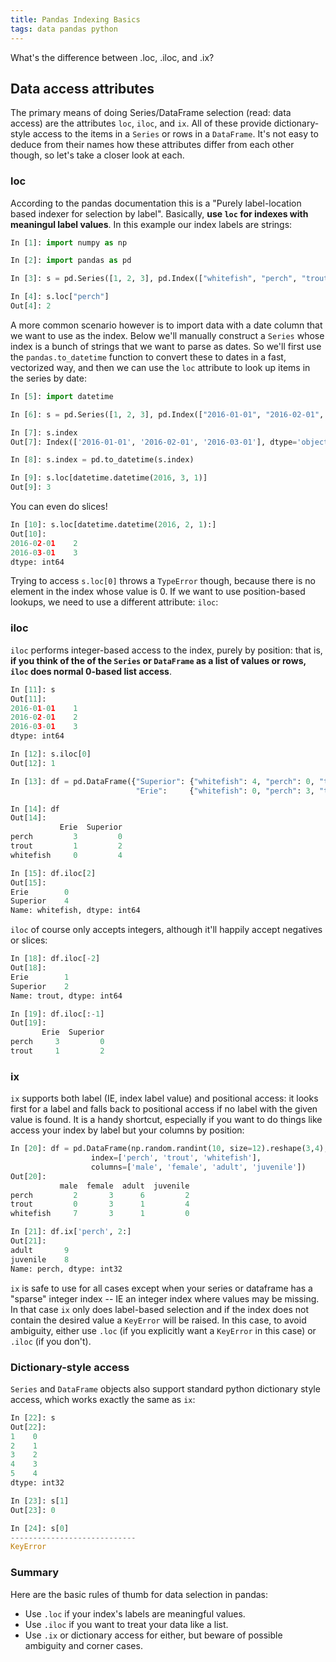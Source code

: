 ```yaml
---
title: Pandas Indexing Basics 
tags: data pandas python
---
```


What's the difference between .loc, .iloc, and .ix?

<!-- more -->

## Data access attributes
The primary means of doing Series/DataFrame selection (read: data access) are
the attributes `loc`, `iloc`, and `ix`. All of these provide dictionary-style
access to the items in a `Series` or rows in a `DataFrame`. It's not easy to
deduce from their names how these attributes differ from each other though, so
let's take a closer look at each.

### loc
According to the pandas documentation this is a "Purely label-location based
indexer for selection by label". Basically, **use `loc` for indexes with
meaningul label values**. In this example our index labels are strings:
```python
In [1]: import numpy as np

In [2]: import pandas as pd

In [3]: s = pd.Series([1, 2, 3], pd.Index(["whitefish", "perch", "trout"]))

In [4]: s.loc["perch"]
Out[4]: 2
```
A more common scenario however is to import data with a date column that we want
to use as the index. Below we'll manually construct a `Series` whose index is a
bunch of strings that we want to parse as dates. So we'll first use the
`pandas.to_datetime` function to convert these to dates in a fast, vectorized
way, and then we can use the `loc` attribute to look up items in the series by
date:
```python
In [5]: import datetime

In [6]: s = pd.Series([1, 2, 3], pd.Index(["2016-01-01", "2016-02-01", "2016-03-01"]))

In [7]: s.index
Out[7]: Index(['2016-01-01', '2016-02-01', '2016-03-01'], dtype='object')

In [8]: s.index = pd.to_datetime(s.index)

In [9]: s.loc[datetime.datetime(2016, 3, 1)]
Out[9]: 3
```
You can even do slices!
```python
In [10]: s.loc[datetime.datetime(2016, 2, 1):]
Out[10]: 
2016-02-01    2
2016-03-01    3
dtype: int64
```
Trying to access `s.loc[0]` throws a `TypeError` though, because there is no
element in the index whose value is 0. If we want to use position-based lookups,
we need to use a different attribute: `iloc`:

### iloc
`iloc` performs integer-based access to the index, purely by position: that is,
**if you think of the of the `Series` or `DataFrame` as a list of values or
rows, `iloc` does normal 0-based list access**.
```python
In [11]: s
Out[11]:
2016-01-01    1
2016-02-01    2
2016-03-01    3
dtype: int64

In [12]: s.iloc[0]
Out[12]: 1

In [13]: df = pd.DataFrame({"Superior": {"whitefish": 4, "perch": 0, "trout": 2},
                            "Erie":     {"whitefish": 0, "perch": 3, "trout": 1}})

In [14]: df
Out[14]:
           Erie  Superior
perch         3         0
trout         1         2
whitefish     0         4

In [15]: df.iloc[2]
Out[15]:
Erie        0
Superior    4
Name: whitefish, dtype: int64
```
`iloc` of course only accepts integers, although it'll happily accept negatives or slices:
```python
In [18]: df.iloc[-2]
Out[18]:
Erie        1
Superior    2
Name: trout, dtype: int64

In [19]: df.iloc[:-1]
Out[19]:
       Erie  Superior
perch     3         0
trout     1         2
``` 

### ix
`ix` supports both label (IE, index label value) and positional access: it looks
first for a label and falls back to positional access if no label with the given
value is found. It is a handy shortcut, especially if you want to do things like
access your index by label but your columns by position:
```python
In [20]: df = pd.DataFrame(np.random.randint(10, size=12).reshape(3,4),
                  index=['perch', 'trout', 'whitefish'],
                  columns=['male', 'female', 'adult', 'juvenile'])
Out[20]:
           male  female  adult  juvenile
perch         2       3      6         2
trout         0       3      1         4
whitefish     7       3      1         0

In [21]: df.ix['perch', 2:]
Out[21]:
adult       9
juvenile    8
Name: perch, dtype: int32
```
`ix` is safe to use for all cases except when your series or dataframe has a
"sparse" integer index -- IE an integer index where values may be missing. In
that case `ix` only does label-based selection and if the index does not contain
the desired value a `KeyError` will be raised. In this case, to avoid ambiguity,
either use `.loc` (if you explicitly want a `KeyError` in this case) or
`.iloc` (if you don't).

### Dictionary-style access
`Series` and `DataFrame` objects also support standard python dictionary style
access, which works exactly the same as `ix`:
```python
In [22]: s
Out[22]:
1    0
2    1
3    2
4    3
5    4
dtype: int32

In [23]: s[1]
Out[23]: 0

In [24]: s[0]
----------------------------
KeyError
```

### Summary

Here are the basic rules of thumb for data selection in pandas:

  - Use `.loc` if your index's labels are meaningful values.
  - Use `.iloc` if you want to treat your data like a list.
  - Use `.ix` or dictionary access for either, but beware of possible ambiguity
    and corner cases.